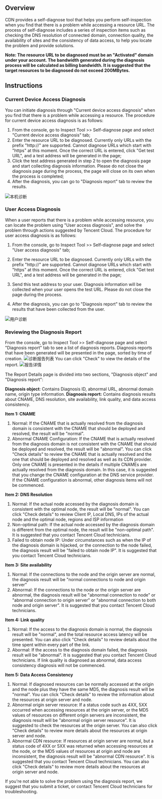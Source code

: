 ## Overview
CDN provides a self-diagnose tool that helps you perform self-inspection when you find that there is a problem while accessing a resource URL. The process of self-diagnose includes a series of inspection items such as checking the DNS resolution of connected domain, connection quality, the availability of sites and the consistency of data access, to help you locate the problem and provide solutions.

**Note: The resource URL to be diagnosed must be an "Activated" domain under your account. The bandwidth generated during the diagnosis process will be calculated as billing bandwidth. It is suggested that the target resources to be diagnosed do not exceed 200MBytes.**


## Instructions
### Current Device Access Diagnosis
You can initiate diagnosis through "Current device access diagnosis" when you find that there is a problem while accessing a resource. The procedure for current device access diagnosis is as follows:

1. From the console, go to Inspect Tool >> Self-diagnose page and select "Current device access diagnosis" tab;
2. Enter the resource URL to be diagnosed. Currently only URLs with the prefix "http://" are supported. Cannot diagnose URLs which start with "https" at this moment. Once the correct URL is entered, click "Get test URL", and a test address will be generated in the page;
3. Click the test address generated in step 2 to open the diagnosis page and start collecting diagnosis information. Please do not close the diagnosis page during the process, the page will close on its own when the process is completed;
4. After the diagnosis, you can go to "Diagnosis report" tab to review the results.

![本机诊断](https://mc.qcloudimg.com/static/img/30d52a0a7b01e4b9f802177ceda62bb0/1.png)


### User Access Diagnosis 
When a user reports that there is a problem while accessing resource, you can locate the problem using "User access diagnosis", and solve the problem through actions suggested by Tencent Cloud. The procedure for user access diagnosis is as follows:

1. From the console, go to Inspect Tool >> Self-diagnose page and select "User access diagnosis" tab;

2. Enter the resource URL to be diagnosed. Currently only URLs with the prefix "http://" are supported. Cannot diagnose URLs which start with "https" at this moment. Once the correct URL is entered, click "Get test URL", and a test address will be generated in the page;
3. Send this test address to your user. Diagnosis information will be collected when your user opens the test URL. Please do not close the page during the process.
4. After the diagnosis, you can go to "Diagnosis report" tab to review the results that have been collected from the user.

![用户诊断](https://mc.qcloudimg.com/static/img/215ff9302a2e2f5026140d6dff9ac794/2.png)


### Reviewing the Diagnosis Report
From the console, go to Inspect Tool >> Self-diagnose page and select "Diagnosis report" tab to see a list of diagnosis reports. Diagnosis reports that have been generated will be presented in the page, sorted by time of creation.
![诊断报告列表](https://mc.qcloudimg.com/static/img/fd6eeaf8759acbe844d90bef5da29003/3.png)
You can click "Check" to view the details of the report. 
![报告详情](https://mc.qcloudimg.com/static/img/ad105416d8677a8d37faa252bef7489d/4.png)

The Report Details page is divided into two sections, "Diagnosis object" and "Diagnosis report":

**Diagnosis object**: Contains Diagnosis ID, abnormal URL, abnormal domain name, origin type information.
**Diagnosis report:** Contains diagnosis results about CNAME, DNS resolution, site availability, link quality, and data access consistency.


**Item 1: CNAME**
1. Normal: If the CNAME that is actually resolved from the diagnosis domain is consistent with the CNAME that should be deployed and resolved, the result will be "normal".
2. Abnormal CNAME Configuration: If the CNAME that is actually resolved from the diagnosis domain is not consistent with the CNAME that should be deployed and resolved, the result will be "abnormal". You can click "Check details" to review the CNAME that is actually resolved and the one that should be deployed and resolved as well as its CDN provider. Only one CNAME is presented in the details if multiple CNAMEs are actually resolved from the diagnosis domain. In this case, it is suggested that you change the CNAME configuration at the DNS service provider. If the CNAME configuration is abnormal, other diagnosis items will not be commenced.

**Item 2: DNS Resolution**
1. Normal: If the actual node accessed by the diagnosis domain is consistent with the optimal node, the result will be "normal". You can click "Check details" to review Client IP, Local DNS, IPs of the actual node and the optimal node, regions and ISP information
2. Non-optimal path: If the actual node accessed by the diagnosis domain is different from the optimal node, the result will be "non-optimal path". It is suggested that you contact Tencent Cloud technicians.
3. Failed to obtain node IP: Under circumstances such as when the IP of the diagnosis domain is hijacked, or the connection to the node failed, the diagnosis result will be "failed to obtain node IP". It is suggested that you contact Tencent Cloud technicians.

**Item 3: Site availability**
1. Normal: If the connections to the node and the origin server are normal, the diagnosis result will be "normal connections to node and origin server"
2. Abnormal: If the connections to the node or the origin server are abnormal, the diagnosis result will be "abnormal connection to node" or "abnormal connection to origin server" or "abnormal connection to both node and origin server". It is suggested that you contact Tencent Cloud technicians.

**Item 4: Link quality**
1. Normal: If the access to the diagnosis domain is normal, the diagnosis result will be "normal", and the total resource access latency will be presented. You can also click "Check details" to review details about the time spent within every part of the link.
2. Abormal: If the access to the diagnosis domain failed, the diagnosis result will be "abnormal". It is suggested that you contact Tencent Cloud technicians. If link quality is diagnosed as abnormal, data access consistency diagnosis will not be commenced.

**Item 5: Data Access Consistency**
1. Normal: If diagnosed resources can be normally accessed at the origin and the node plus they have the same MD5, the diagnosis result will be "normal". You can click "Check details" to review the information about the resources at origin server and node.
2. Abnormal origin server resource: If a status code such as 4XX, 5XX occurred when accessing resources at the origin server, or the MD5 values of resources on different origin servers are inconsistent, the diagnosis result will be "abnormal origin server resource". It is suggested to check the resources at the origin server. You can also click "Check details" to review more details about the resources at origin server and node.
3. Abnormal CDN resource: If resources at origin server are normal, but a status code of 4XX or 5XX was returned when accessing resources at the node, or the MD5 values of resources at origin and node are inconsistent, the diagnosis result will be "abnormal CDN resource". It is suggested that you contact Tencent Cloud technicians. You can also click "Check details" to review more details about the resources at origin server and node.

If you're not able to solve the problem using the diagnosis report, we suggest that you submit a ticket, or contact Tencent Cloud technicians for troubleshooting.
